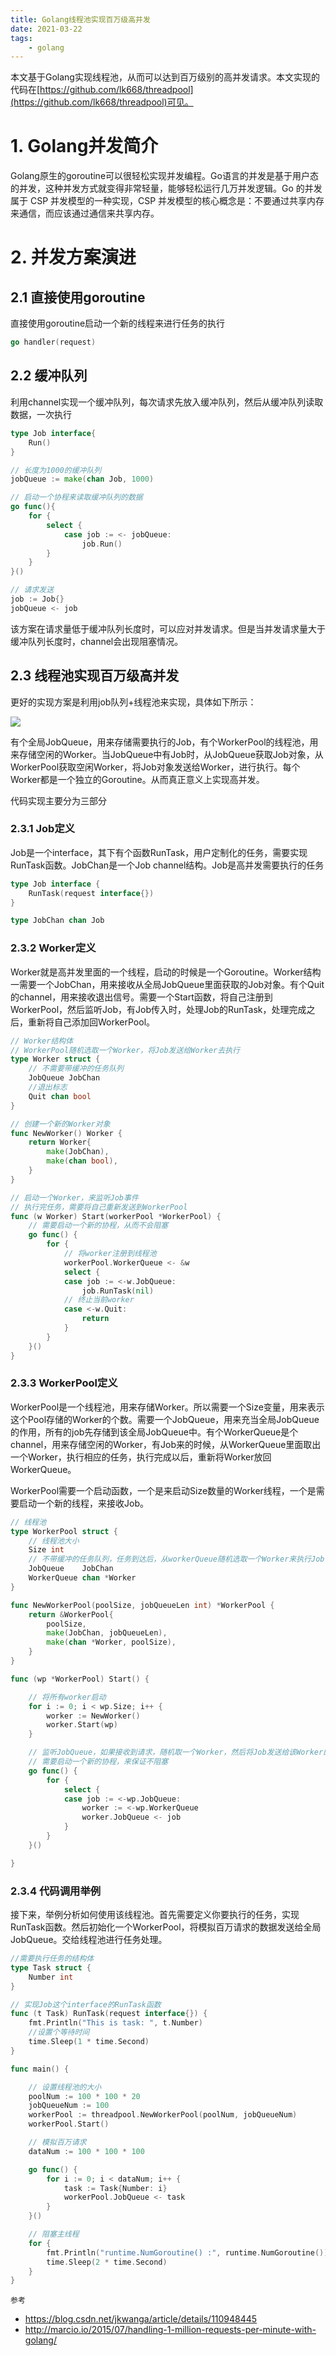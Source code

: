 ```yaml
---
title: Golang线程池实现百万级高并发
date: 2021-03-22
tags:
    - golang
---
```


本文基于Golang实现线程池，从而可以达到百万级别的高并发请求。本文实现的代码在[https://github.com/lk668/threadpool](https://github.com/lk668/threadpool)可见。

<!-- more -->

# 1. Golang并发简介
Golang原生的goroutine可以很轻松实现并发编程。Go语言的并发是基于用户态的并发，这种并发方式就变得非常轻量，能够轻松运行几万并发逻辑。Go 的并发属于 CSP 并发模型的一种实现，CSP 并发模型的核心概念是：不要通过共享内存来通信，而应该通过通信来共享内存。

# 2. 并发方案演进

## 2.1 直接使用goroutine

直接使用goroutine启动一个新的线程来进行任务的执行
```go
go handler(request)
```
## 2.2 缓冲队列

利用channel实现一个缓冲队列，每次请求先放入缓冲队列，然后从缓冲队列读取数据，一次执行
```go
type Job interface{
    Run()
}

// 长度为1000的缓冲队列
jobQueue := make(chan Job, 1000)

// 启动一个协程来读取缓冲队列的数据
go func(){
    for {
        select {
            case job := <- jobQueue:
                job.Run()
        }
    }
}()

// 请求发送
job := Job{}
jobQueue <- job
```
该方案在请求量低于缓冲队列长度时，可以应对并发请求。但是当并发请求量大于缓冲队列长度时，channel会出现阻塞情况。

## 2.3 线程池实现百万级高并发

更好的实现方案是利用job队列+线程池来实现，具体如下所示：

![](/img/threadpool/threadpool.png)

有个全局JobQueue，用来存储需要执行的Job，有个WorkerPool的线程池，用来存储空闲的Worker。当JobQueue中有Job时，从JobQueue获取Job对象，从WorkerPool获取空闲Worker，将Job对象发送给Worker，进行执行。每个Worker都是一个独立的Goroutine。从而真正意义上实现高并发。

代码实现主要分为三部分
### 2.3.1 Job定义

Job是一个interface，其下有个函数RunTask，用户定制化的任务，需要实现RunTask函数。JobChan是一个Job channel结构。Job是高并发需要执行的任务

```go
type Job interface {
    RunTask(request interface{})
}

type JobChan chan Job
```

### 2.3.2 Worker定义

Worker就是高并发里面的一个线程，启动的时候是一个Goroutine。Worker结构一需要一个JobChan，用来接收从全局JobQueue里面获取的Job对象。有个Quit的channel，用来接收退出信号。需要一个Start函数，将自己注册到WorkerPool，然后监听Job，有Job传入时，处理Job的RunTask，处理完成之后，重新将自己添加回WorkerPool。

```go
// Worker结构体
// WorkerPool随机选取一个Worker，将Job发送给Worker去执行
type Worker struct {
	// 不需要带缓冲的任务队列
	JobQueue JobChan
	//退出标志
	Quit chan bool
}

// 创建一个新的Worker对象
func NewWorker() Worker {
	return Worker{
		make(JobChan),
		make(chan bool),
	}
}

// 启动一个Worker，来监听Job事件
// 执行完任务，需要将自己重新发送到WorkerPool
func (w Worker) Start(workerPool *WorkerPool) {
	// 需要启动一个新的协程，从而不会阻塞
	go func() {
		for {
			// 将worker注册到线程池
			workerPool.WorkerQueue <- &w
			select {
			case job := <-w.JobQueue:
				job.RunTask(nil)
			// 终止当前worker
			case <-w.Quit:
				return
			}
		}
	}()
}
```
### 2.3.3 WorkerPool定义

WorkerPool是一个线程池，用来存储Worker。所以需要一个Size变量，用来表示这个Pool存储的Worker的个数。需要一个JobQueue，用来充当全局JobQueue的作用，所有的job先存储到该全局JobQueue中。有个WorkerQueue是个channel，用来存储空闲的Worker，有Job来的时候，从WorkerQueue里面取出一个Worker，执行相应的任务，执行完成以后，重新将Worker放回WorkerQueue。

WorkerPool需要一个启动函数，一个是来启动Size数量的Worker线程，一个是需要启动一个新的线程，来接收Job。

```go
// 线程池
type WorkerPool struct {
	// 线程池大小
	Size int
	// 不带缓冲的任务队列，任务到达后，从workerQueue随机选取一个Worker来执行Job
	JobQueue    JobChan
	WorkerQueue chan *Worker
}

func NewWorkerPool(poolSize, jobQueueLen int) *WorkerPool {
	return &WorkerPool{
		poolSize,
		make(JobChan, jobQueueLen),
		make(chan *Worker, poolSize),
	}
}

func (wp *WorkerPool) Start() {

	// 将所有worker启动
	for i := 0; i < wp.Size; i++ {
		worker := NewWorker()
		worker.Start(wp)
	}

	// 监听JobQueue，如果接收到请求，随机取一个Worker，然后将Job发送给该Worker的JobQueue
	// 需要启动一个新的协程，来保证不阻塞
	go func() {
		for {
			select {
			case job := <-wp.JobQueue:
				worker := <-wp.WorkerQueue
				worker.JobQueue <- job
			}
		}
	}()

}
```

### 2.3.4 代码调用举例

接下来，举例分析如何使用该线程池。首先需要定义你要执行的任务，实现RunTask函数。然后初始化一个WorkerPool，将模拟百万请求的数据发送给全局JobQueue。交给线程池进行任务处理。

```go
//需要执行任务的结构体
type Task struct {
	Number int
}

// 实现Job这个interface的RunTask函数
func (t Task) RunTask(request interface{}) {
	fmt.Println("This is task: ", t.Number)
	//设置个等待时间
	time.Sleep(1 * time.Second)
}

func main() {

	// 设置线程池的大小
	poolNum := 100 * 100 * 20
    jobQueueNum := 100
	workerPool := threadpool.NewWorkerPool(poolNum, jobQueueNum)
	workerPool.Start()

	// 模拟百万请求
	dataNum := 100 * 100 * 100

	go func() {
		for i := 0; i < dataNum; i++ {
			task := Task{Number: i}
			workerPool.JobQueue <- task
		}
	}()

	// 阻塞主线程
	for {
		fmt.Println("runtime.NumGoroutine() :", runtime.NumGoroutine())
		time.Sleep(2 * time.Second)
	}
}
```

`参考`
- https://blog.csdn.net/jkwanga/article/details/110948445
- http://marcio.io/2015/07/handling-1-million-requests-per-minute-with-golang/



